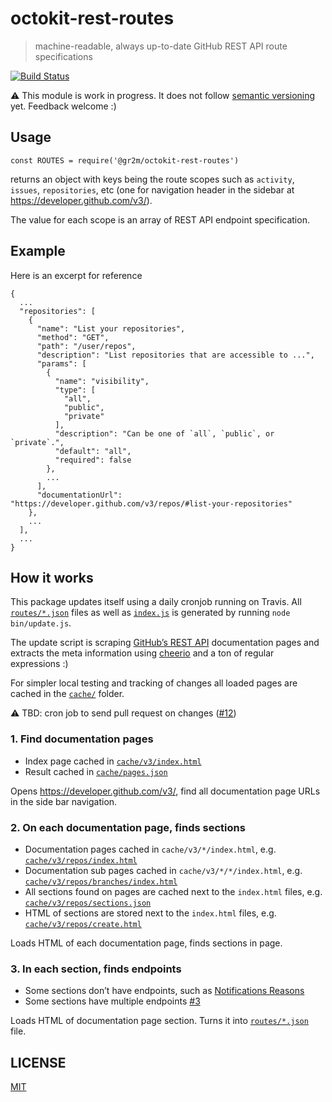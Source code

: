 # octokit-rest-routes

> machine-readable, always up-to-date GitHub REST API route specifications

[![Build Status](https://travis-ci.org/gr2m/octokit-rest-routes.svg?branch=master)](https://travis-ci.org/gr2m/octokit-rest-routes)

⚠️ This module is work in progress. It does not follow [semantic versioning](https://semver.org/) yet. Feedback welcome :)

## Usage

```
const ROUTES = require('@gr2m/octokit-rest-routes')
```

returns an object with keys being the route scopes such as `activity`, `issues`,
`repositories`, etc (one for navigation header in the sidebar at https://developer.github.com/v3/).

The value for each scope is an array of REST API endpoint specification.

## Example

Here is an excerpt for reference

```
{
  ...
  "repositories": [
    {
      "name": "List your repositories",
      "method": "GET",
      "path": "/user/repos",
      "description": "List repositories that are accessible to ...",
      "params": [
        {
          "name": "visibility",
          "type": [
            "all",
            "public",
            "private"
          ],
          "description": "Can be one of `all`, `public`, or `private`.",
          "default": "all",
          "required": false
        },
        ...
      ],
      "documentationUrl": "https://developer.github.com/v3/repos/#list-your-repositories"
    },
    ...
  ],
  ...
}
```

## How it works

This package updates itself using a daily cronjob running on Travis. All
[`routes/*.json`](routes/) files as well as [`index.js`](index.js) is
generated by running `node bin/update.js`.

The update script is scraping [GitHub’s REST API](https://developer.github.com/v3/)
documentation pages and extracts the meta information using [cheerio](https://www.npmjs.com/package/cheerio)
and a ton of regular expressions :)

For simpler local testing and tracking of changes all loaded pages are cached
in the [`cache/`](cache/) folder.

⚠️ TBD: cron job to send pull request on changes ([#12](https://github.com/gr2m/octokit-rest-routes/issues/12))

### 1. Find documentation pages

- Index page cached in [`cache/v3/index.html`](cache/v3/index.html)
- Result cached in [`cache/pages.json`](cache/pages.json)

Opens https://developer.github.com/v3/, find all documentation page URLs
in the side bar navigation.

### 2. On each documentation page, finds sections

- Documentation pages cached in `cache/v3/*/index.html`, e.g. [`cache/v3/repos/index.html`](cache/v3/repos/index.html)
- Documentation sub pages cached in `cache/v3/*/*/index.html`, e.g. [`cache/v3/repos/branches/index.html`](cache/v3/repos/branches/index.html)
- All sections found on pages are cached next to the `index.html` files, e.g. [`cache/v3/repos/sections.json`](cache/v3/repos/sections.json)
- HTML of sections are stored next to the `index.html` files, e.g. [`cache/v3/repos/create.html`](cache/v3/repos/create.html)

Loads HTML of each documentation page, finds sections in page.

### 3. In each section, finds endpoints

- Some sections don’t have endpoints, such as [Notifications Reasons](https://developer.github.com/v3/activity/notifications/#notification-reasons)
- Some sections have multiple endpoints [#3](https://github.com/gr2m/octokit-rest-routes/issues/3)

Loads HTML of documentation page section. Turns it into [`routes/*.json`](routes/) file.

## LICENSE

[MIT](LICENSE.md)
